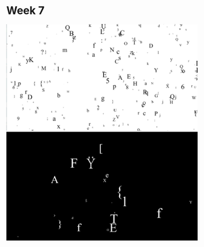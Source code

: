 # Week 7
![image](https://github.com/ShidiX-1/Slave-to-the-Algorithm-A1/blob/master/week%207/Week%207/WeChat%20Screenshot_20200924194849.png)
![image](https://github.com/ShidiX-1/Slave-to-the-Algorithm-A1/blob/master/week%207/Week%207/WeChat%20Screenshot_20200924195049.png)
